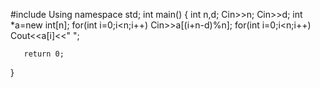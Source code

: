 #include<upstream>
Using namespace std;
int main()
{
   int n,d;
   Cin>>n;
   Cin>>d;
   int *a=new int[n];
   for(int i=0;i<n;i++)
   Cin>>a[(i+n-d)%n];
    for(int i=0;i<n;i++)
     Cout<<a[i]<<" ";

       return 0;
}
